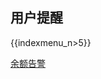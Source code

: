 ## 用户提醒

{{indexmenu_n>5}}

[](/account/remind/overduealarm)

[余额告警](/account/remind/shortbalancealarm)
